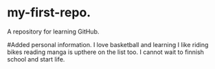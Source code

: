 # my-first-repo.
A repository for learning GitHub.
 
#Added personal information.
I love basketball and learning
I like riding bikes 
reading manga is upthere on the list too. 
I cannot wait to finnish school and start life. 
